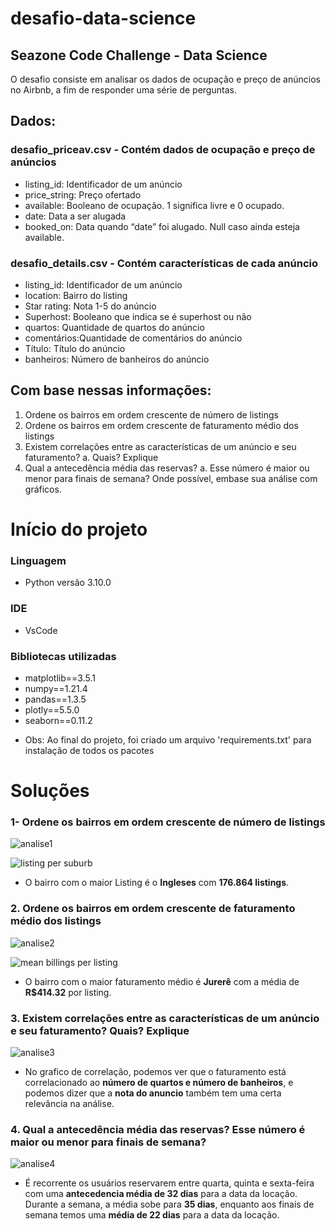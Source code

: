 # desafio-data-science
 
 ## Seazone Code Challenge - Data Science
 O desafio consiste em analisar os dados de ocupação e preço de anúncios no
 Airbnb, a fim de responder uma série de perguntas.

 ## Dados:
  ### desafio_priceav.csv - Contém dados de ocupação e preço de anúncios
  * listing_id: Identificador de um anúncio
  * price_string: Preço ofertado
  * available: Booleano de ocupação. 1 significa livre e 0 ocupado.
  * date: Data a ser alugada
  * booked_on: Data quando “date” foi alugado. Null caso ainda esteja available.
  ### desafio_details.csv - Contém características de cada anúncio
  * listing_id: Identificador de um anúncio
  * location: Bairro do listing
  * Star rating: Nota 1-5 do anúncio
  * Superhost: Booleano que indica se é superhost ou não
  * quartos: Quantidade de quartos do anúncio
  * comentários:Quantidade de comentários do anúncio
  * Título: Título do anúncio
  * banheiros: Número de banheiros do anúncio

 ## Com base nessas informações:
 1. Ordene os bairros em ordem crescente de número de listings
 2. Ordene os bairros em ordem crescente de faturamento médio dos listings
 3. Existem correlações entre as características de um anúncio e seu faturamento?
 a. Quais? Explique
 4. Qual a antecedência média das reservas?
 a. Esse número é maior ou menor para finais de semana?
 Onde possível, embase sua análise com gráficos.

# Início do projeto

### Linguagem
* Python versão 3.10.0

### IDE
* VsCode
### Bibliotecas utilizadas 
* matplotlib==3.5.1
* numpy==1.21.4
* pandas==1.3.5
* plotly==5.5.0
* seaborn==0.11.2
- Obs: Ao final do projeto, foi criado um arquivo 'requirements.txt' para instalação de todos os pacotes

# Soluções

### 1- Ordene os bairros em ordem crescente de número de listings

![analise1](https://user-images.githubusercontent.com/95966908/149427680-38aa0f1b-c0fe-4b93-9da5-0027ba2bcf49.PNG)

![listing per suburb](https://user-images.githubusercontent.com/95966908/149427712-847a4665-e15e-491f-8374-6242c3b46ca7.png)

* O bairro com o maior Listing é o **Ingleses** com **176.864 listings**.

### 2. Ordene os bairros em ordem crescente de faturamento médio dos listings
 
![analise2](https://user-images.githubusercontent.com/95966908/149428619-7f832d46-e57f-40ad-9685-db0098cc0ac4.PNG)

![mean billings per listing](https://user-images.githubusercontent.com/95966908/149428658-37cdf2b4-b6c3-49aa-a9bd-6b775ee7e86b.png)
 
 * O bairro com o maior faturamento médio é **Jurerê** com a média de **R$414.32** por listing.
 
### 3. Existem correlações entre as características de um anúncio e seu faturamento? Quais? Explique

![analise3](https://user-images.githubusercontent.com/95966908/149410427-e32d7afe-edc4-42c6-8a41-c521923153d5.png)

 * No grafico de correlação, podemos ver que o faturamento está correlacionado ao **número de quartos e número de banheiros**, e podemos dizer que a **nota do anuncio** também tem uma certa relevância na análise.  
 
 
### 4. Qual a antecedência média das reservas? Esse número é maior ou menor para finais de semana?

![analise4](https://user-images.githubusercontent.com/95966908/149410489-85cf506d-e45a-4ee3-ac6a-a7fcb92a5076.PNG)

 * É recorrente os usuários reservarem entre quarta, quinta e sexta-feira com uma **antecedencia média de 32 dias** para a data da locação. Durante a semana, a média sobe para **35 dias**, enquanto aos finais de semana temos uma **média de 22 dias** para a data da locação.
